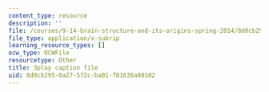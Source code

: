 ```yaml
---
content_type: resource
description: ''
file: /courses/9-14-brain-structure-and-its-origins-spring-2014/8d0cb2950a27572cba01f01636a80102_555124.vtt
file_type: application/x-subrip
learning_resource_types: []
ocw_type: OCWFile
resourcetype: Other
title: 3play caption file
uid: 8d0cb295-0a27-572c-ba01-f01636a80102
---
```

